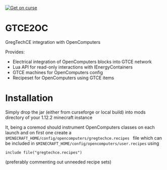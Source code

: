 [![Get on curse](https://cf.way2muchnoise.eu/versions/Get%20on%20curse%20for_gtce2oc_all.svg)](https://minecraft.curseforge.com/projects/gtce2oc)

GTCE2OC
=======

GregTechCE integration with OpenComputers

Provides:
- Electrical integration of OpenComputers blocks into GTCE network
- Lua API for read-only interactions with IEnergyContainers
- GTCE machines for OpenComputers config
- Recipeset for OpenComputers using GTCE items


Installation
============

Simply drop the jar (either from curseforge or local build) into mods directory of your 1.12.2 minecraft instance

It, being a coremod should instrument OpenComputers classes on each launch and on first one create a
`$MINECRAFT_HOME/config/opencomputers/gregtechce.recipes ` file which can be included in
`$MINECRAFT_HOME/config/opencomputers/user.recipes` using

    include file("gregtechce.recipes")
    
(preferably commenting out unneeded recipe sets)